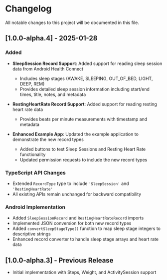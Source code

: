 # Changelog

All notable changes to this project will be documented in this file.

## [1.0.0-alpha.4] - 2025-01-28

### Added
- **SleepSession Record Support**: Added support for reading sleep session data from Android Health Connect
  - Includes sleep stages (AWAKE, SLEEPING, OUT_OF_BED, LIGHT, DEEP, REM)
  - Provides detailed sleep session information including start/end times, title, notes, and metadata
  
- **RestingHeartRate Record Support**: Added support for reading resting heart rate data
  - Provides beats per minute measurements with timestamp and metadata
  
- **Enhanced Example App**: Updated the example application to demonstrate the new record types
  - Added buttons to test Sleep Sessions and Resting Heart Rate functionality
  - Updated permission requests to include the new record types

### TypeScript API Changes
- Extended `RecordType` type to include `'SleepSession'` and `'RestingHeartRate'`
- All existing APIs remain unchanged for backward compatibility

### Android Implementation
- Added `SleepSessionRecord` and `RestingHeartRateRecord` imports
- Implemented JSON conversion for both new record types
- Added `convertSleepStageType()` function to map sleep stage integers to descriptive strings
- Enhanced record converter to handle sleep stage arrays and heart rate data

## [1.0.0-alpha.3] - Previous Release
- Initial implementation with Steps, Weight, and ActivitySession support 